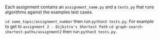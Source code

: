 Each assignment contains an `assignment_name.py` and a `tests.py` that runs algorithms against the examples test cases. 

`cd some_topic/assignment_number` then run `python3 tests.py`.
For example to get to `assignment 2 - Dijkstra's Shortest Path` 
`cd graph-search-shortest-paths/assignment2` then run `python3 tests.py`.